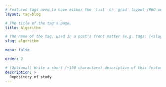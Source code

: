 ```yaml
---
# Featured tags need to have either the `list` or `grid` layout (PRO only).
layout: tag-blog

# The title of the tag's page.
title: Algorithm

# The name of the tag, used in a post's front matter (e.g. tags: [<slug>]).
slug: algorithm

menu: false

order: 2

# (Optional) Write a short (~150 characters) description of this featured tag.
description: >
  Repository of study
---
```

